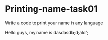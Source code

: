 # Printing-name-task01
Write a code to print your name in any language

Hello guys, my name is dasdasdla;d;ald';
